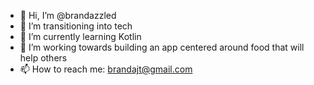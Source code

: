 - 👋 Hi, I’m @brandazzled
- 👀 I’m transitioning into tech
- 🌱 I’m currently learning Kotlin
- 💞️ I’m working towards building an app centered around food that will help others
- 📫 How to reach me: brandajt@gmail.com

<!---
brandazzled/brandazzled is a ✨ special ✨ repository because its `README.md` (this file) appears on your GitHub profile.
You can click the Preview link to take a look at your changes.
--->
